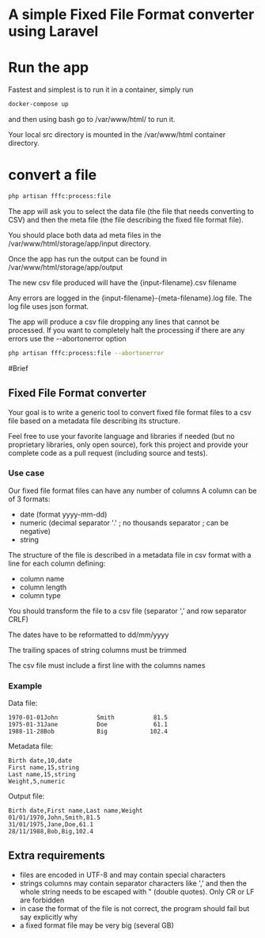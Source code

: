 # A simple Fixed File Format converter using Laravel

# Run the app
Fastest and simplest is to run it in a container, simply run 

```bash
docker-compose up 
```

and then using bash go to /var/www/html/ to run it. 

Your local src directory is mounted in the /var/www/html container directory. 

# convert a file
```bash
php artisan fffc:process:file
```

The app will ask you to select the data file (the file that needs converting to CSV) and then the meta file (the file describing the fixed file format file). 

You should place both data ad meta files in the /var/www/html/storage/app/input directory.

Once the app has run the output can be found in /var/www/html/storage/app/output 

The new csv file produced will have the {input-filename}.csv filename 

Any errors are logged in the {input-filename}-{meta-filename}.log file. The log file uses json format. 

The app will produce a csv file dropping any lines that cannot be processed. If you want to completely halt the processing if there are any errors use the --abortonerror option 

```bash
php artisan fffc:process:file --abortonerror
```


#Brief

## Fixed File Format converter

Your goal is to write a generic tool to convert fixed file format files to a csv file based on a metadata file describing its structure.

Feel free to use your favorite language and libraries if needed (but no proprietary libraries, only open source), fork this project and provide your complete code as a pull request (including source and tests).

### Use case

Our fixed file format files can have any number of columns
A column can be of 3 formats:
* date (format yyyy-mm-dd)
* numeric (decimal separator '.' ; no thousands separator ; can be negative)
* string

The structure of the file is described in a metadata file in csv format with a line for each column defining:
* column name
* column length
* column type

You should transform the file to a csv file (separator ',' and row separator CRLF)

The dates have to be reformatted to dd/mm/yyyy

The trailing spaces of string columns must be trimmed

The csv file must include a first line with the columns names

### Example

Data file:
```
1970-01-01John           Smith           81.5
1975-01-31Jane           Doe             61.1
1988-11-28Bob            Big            102.4
```

Metadata file:
```
Birth date,10,date
First name,15,string
Last name,15,string
Weight,5,numeric
```

Output file:
```
Birth date,First name,Last name,Weight
01/01/1970,John,Smith,81.5
31/01/1975,Jane,Doe,61.1
28/11/1988,Bob,Big,102.4
```

## Extra requirements
* files are encoded in UTF-8 and may contain special characters
* strings columns may contain separator characters like ',' and then the whole string needs to be escaped with " (double quotes). Only CR or LF are forbidden
* in case the format of the file is not correct, the program should fail but say explicitly why
* a fixed format file may be very big (several GB)

